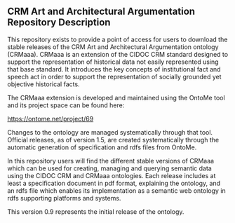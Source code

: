 ## CRM Art and Architectural Argumentation Repository Description ##

This repository exists to provide a point of access for users to download the stable releases of the CRM Art and Architectural Argumentation ontology (CRMaaa). CRMaaa is an extension of the CIDOC CRM standard designed to support the representation of historical data not easily represented using that base standard. It introduces the key concepts of institutional fact and speech act in order to support the representation of socially grounded yet objective historical facts.

The CRMaaa extension is developed and maintained using the OntoMe tool and its project space can be found here:

https://ontome.net/project/69

Changes to the ontology are managed systematically through that tool. Official releases, as of version 1.5, are created systematically through the automatic generation of specification and rdfs files from OntoMe.

In this repository users will find the different stable versions of CRMaaa which can be used for creating, managing and querying semantic data using the CIDOC CRM and CRMaaa ontologies. Each release includes at least a specification document in pdf format, explaining the ontology, and an rdfs file which enables its implementation as a semantic web ontology in rdfs supporting platforms and systems.

This version 0.9 represents the initial release of the ontology.

